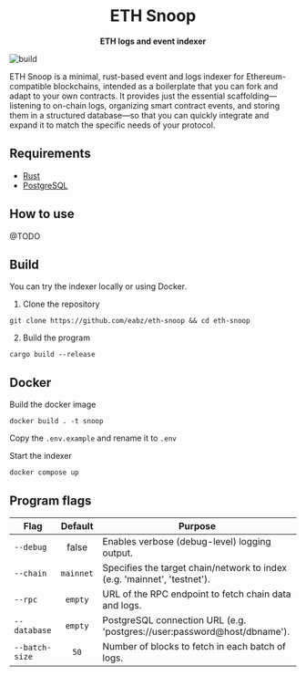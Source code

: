 <h1 align="center">
<strong>ETH Snoop</strong>
</h1>
<p align="center">
<strong>ETH logs and event indexer</strong>
</p>

![build](https://github.com/eabz/eth-snoop/actions/workflows/build.yml/badge.svg)

ETH Snoop is a minimal, rust-based event and logs indexer for Ethereum-compatible blockchains, intended as a boilerplate that you can fork and adapt to your own contracts. It provides just the essential scaffolding—listening to on-chain logs, organizing smart contract events, and storing them in a structured database—so that you can quickly integrate and expand it to match the specific needs of your protocol.


## Requirements

- [Rust](https://www.rust-lang.org/tools/install)
- [PostgreSQL](https://www.postgresql.org/)

## How to use

@TODO

## Build

You can try the indexer locally or using Docker.

1. Clone the repository

```
git clone https://github.com/eabz/eth-snoop && cd eth-snoop
```

2. Build the program

```
cargo build --release
```

## Docker

Build the docker image
```
docker build . -t snoop
```

Copy the `.env.example` and rename it to `.env `

Start the indexer
```
docker compose up
```

## Program flags

| Flag           |  Default  | Purpose                                                                  |
| -------------- | :-------: | ------------------------------------------------------------------------ |
| `--debug`      |   false   | Enables verbose (debug-level) logging output.                            |
| `--chain`      | `mainnet` | Specifies the target chain/network to index (e.g. 'mainnet', 'testnet'). |
| `--rpc`        |  `empty`  | URL of the RPC endpoint to fetch chain data and logs.                    |
| `--database`   |  `empty`  | PostgreSQL connection URL (e.g. 'postgres://user:password@host/dbname'). |
| `--batch-size` |   `50`    | Number of blocks to fetch in each batch of logs.                         |
